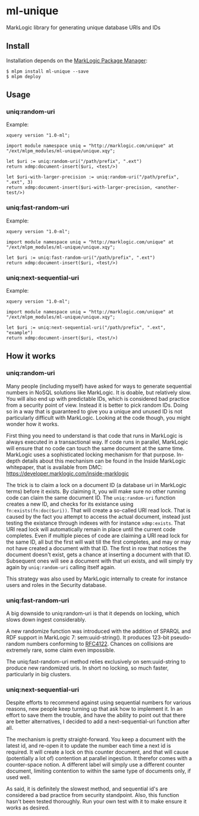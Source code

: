 # ml-unique

MarkLogic library for generating unique database URIs and IDs 

## Install

Installation depends on the [MarkLogic Package Manager](https://github.com/joemfb/mlpm):

```
$ mlpm install ml-unique --save
$ mlpm deploy
```

## Usage

### uniq:random-uri

Example:

```xquery
xquery version "1.0-ml";

import module namespace uniq = "http://marklogic.com/unique" at "/ext/mlpm_modules/ml-unique/unique.xqy";

let $uri := uniq:random-uri("/path/prefix", ".ext")
return xdmp:document-insert($uri, <test/>)

let $uri-with-larger-precision := uniq:random-uri("/path/prefix", ".ext", 3)
return xdmp:document-insert($uri-with-larger-precision, <another-test/>)
```

### uniq:fast-random-uri

Example:

```xquery
xquery version "1.0-ml";

import module namespace uniq = "http://marklogic.com/unique" at "/ext/mlpm_modules/ml-unique/unique.xqy";

let $uri := uniq:fast-random-uri("/path/prefix", ".ext")
return xdmp:document-insert($uri, <test/>)
```

### uniq:next-sequential-uri

Example:

```xquery
xquery version "1.0-ml";

import module namespace uniq = "http://marklogic.com/unique" at "/ext/mlpm_modules/ml-unique/unique.xqy";

let $uri := uniq:next-sequential-uri("/path/prefix", ".ext", "example")
return xdmp:document-insert($uri, <test/>)
```

## How it works

### uniq:random-uri

Many people (including myself) have asked for ways to generate sequential numbers in NoSQL solutions like MarkLogic. It is doable, but relatively slow. You will also end up with predictable IDs, which is considered bad practice from a security point of view. Instead it is better to pick random IDs. Doing so in a way that is guaranteed to give you a unique and unused ID is not particularly difficult with MarkLogic. Looking at the code though, you might wonder how it works.

First thing you need to understand is that code that runs in MarkLogic is always executed in a transactional way. If code runs in parallel, MarkLogic will ensure that no code can touch the same document at the same time. MarkLogic uses a sophisticated locking mechanism for that purpose. In-depth details about this mechanism can be found in the Inside MarkLogic whitepaper, that is available from DMC: https://developer.marklogic.com/inside-marklogic

The trick is to claim a lock on a document ID (a database uri in MarkLogic terms) before it exists. By claiming it, you will make sure no other running code can claim the same document ID. The `uniq:random-uri` function creates a new ID, and checks for its existance using `fn:exists(fn:doc($uri))`. That will create a so-called URI read lock. That is caused by the fact you attempt to access the actual document, instead just testing the existance through indexes with for instance `xdmp:exists`. That URI read lock will automatically remain in place until the current code completes. Even if multiple pieces of code are claiming a URI read lock for the same ID, all but the first will wait till the first completes, and may or may not have created a document with that ID. The first in row that notices the document doesn't exist, gets a chance at inserting a document with that ID. Subsequent ones will see a document with that uri exists, and will simply try again by `uniq:random-uri` calling itself again.

This strategy was also used by MarkLogic internally to create for instance users and roles in the Security database.

### uniq:fast-random-uri

A big downside to uniq:random-uri is that it depends on locking, which slows down ingest considerably.

A new randomize function was introduced with the addition of SPARQL and RDF support in MarkLogic 7: sem:uuid-string(). It produces 123-bit pseudo-random numbers conforming to [RFC4122](https://tools.ietf.org/html/rfc4122). Chances on collisions are extremely rare, some claim even impossible.

The uniq:fast-random-uri method relies exclusively on sem:uuid-string to produce new randomized uris. In short no locking, so much faster, particularly in big clusters.

### uniq:next-sequential-uri

Despite efforts to recommend against using sequential numbers for various reasons, new people keep turning up that ask how to implement it. In an effort to save them the trouble, ánd have the ability to point out that there are better alternatives, I decided to add a next-sequential-uri function after all.

The mechanism is pretty straight-forward. You keep a document with the latest id, and re-open it to update the number each time a next id is required. It will create a lock on this counter document, and that will cause (potentially a lot of) contention at parallel ingestion. It therefor comes with a counter-space notion. A different label will simply use a different counter document, limiting contention to within the same type of documents only, if used well.

As said, it is definitely the slowest method, and sequential id's are considered a bad practice from security standpoint. Also, this function hasn't been tested thoroughly. Run your own test with it to make ensure it works as desired.
